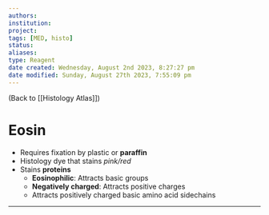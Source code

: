```yaml
---
authors: 
institution: 
project: 
tags: [MED, histo]
status: 
aliases: 
type: Reagent
date created: Wednesday, August 2nd 2023, 8:27:27 pm
date modified: Sunday, August 27th 2023, 7:55:09 pm
---
```


(Back to [[Histology Atlas]])

# Eosin

- Requires fixation by plastic or **paraffin**
- Histology dye that stains _pink/red_
- Stains **proteins**
	- **Eosinophilic**: Attracts basic groups
	- **Negatively charged**: Attracts positive charges
	- Attracts positively charged basic amino acid sidechains

---
